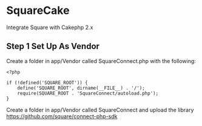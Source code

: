# SquareCake
Integrate Square with Cakephp 2.x

## Step 1 Set Up As Vendor

Create a folder in app/Vendor called SquareConnect.php with the following:

```
<?php
 	
if (!defined('SQUARE_ROOT')) {
    define('SQUARE_ROOT', dirname(__FILE__) . '/');
    require(SQUARE_ROOT . 'SquareConnect/autoload.php');
}
```

Create a folder in app/Vendor called SquareConnect and upload the library https://github.com/square/connect-php-sdk




